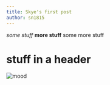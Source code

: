 ```yaml
---
title: Skye's first post
author: sn1815
---
```


_some stuff_
**more stuff**
some more stuff
# stuff in a header

![mood](https://i.imgur.com/ZYLCwJw.png)
